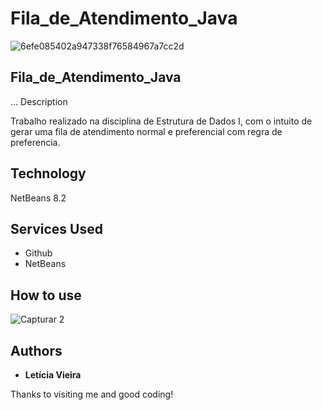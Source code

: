 # Fila_de_Atendimento_Java

![6efe085402a947338f76584967a7cc2d](https://user-images.githubusercontent.com/91754673/166581374-42993314-f8ff-4d6b-bf36-00a9759ae240.png)

 
##  Fila_de_Atendimento_Java
 
... Description

Trabalho realizado na disciplina de Estrutura de Dados I, com o intuito de gerar uma fila de atendimento normal e preferencial com regra de preferencia.
 
 
## Technology 
 
NetBeans 8.2
 

## Services Used
 
* Github
* NetBeans

## How to use
 
![Capturar 2](https://user-images.githubusercontent.com/91754673/166584186-d7edfdc2-4723-4dfe-ba62-49268057f8e7.JPG)

 
## Authors
 
* **Letícia Vieira**
 
 
Thanks to visiting me and good coding!
